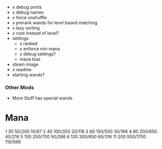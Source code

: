- x debug prints
- x debug names
- x force unshuffle
- x prerank wands for level based matching
- x lazy sorting
- x cost instead of level?
- settings
  - x ranked
  - x enforce min mana
  - x debug settings?
  - mana bias
- steam image
- x readme
- starting wands?

### Other Mods
- More Stuff has special wands

# Mana

1 30 50/200 10/67
2 40 100/350 20/116
3 60 150/500 30/166
4 80 200/650 40/216
5 100 250/700 50/266
6 120 300/850 60/316
11 200 550/1700 110/566

